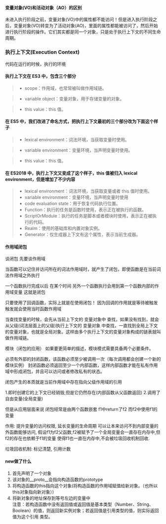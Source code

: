 
#### 变量对象(VO)和活动对象（AO）的区别
未进入执行阶段之前，变量对象(VO)中的属性都不能访问！但是进入执行阶段之后，变量对象(VO)转变为了活动对象(AO)，里面的属性都能被访问了，然后开始进行执行阶段的操作。它们其实都是同一个对象，只是处于执行上下文的不同生命周期。

### 执行上下文(Execution Context)

代码在运行的时候，执行的环境

#### 执行上下文在 ES3 中，包含三个部分

>+ scope：作用域，也常常被叫做作用域链。

>+ variable object：变量对象，用于存储变量的对象。

>+ this value：this 值。

#### 在 ES5 中，我们改进了命名方式，把执行上下文最初的三个部分改为下面这个样子

>+ lexical environment：词法环境，当获取变量时使用。

>+ variable environment：变量环境，当声明变量时使用。

>+ this value：this 值。

#### 在 ES2018 中，执行上下文又变成了这个样子，this 值被归入 lexical environment，但是增加了不少内容

>+ lexical environment：词法环境，当获取变量或者 this 值时使用。
>+ variable environment：变量环境，当声明变量时使用
>+ code evaluation state：用于恢复代码执行位置。
>+ Function：执行的任务是函数时使用，表示正在被执行的函数。
>+ ScriptOrModule：执行的任务是脚本或者模块时使用，表示正在被执行的代码。
>+ Realm：使用的基础库和内置对象实例。
>+ Generator：仅生成器上下文有这个属性，表示当前生成器。

#### 作用域闭包
谈闭包 先要谈作用域

当函数可以记住并访问所在的词法作用域时，就产生了闭包，即使函数是在当前词法作用域之外执行

一个函数执行完成以后 在某个时间 另外一个函数执行会用到第一个函数内部的作用域变量 这就是闭包

只要使用了回调函数，实际上就是在使用闭包！ 因为回调的作用就是等待被触发 触发就会使用当时函数作用域

当查找变量的时候，会先从当前上下文的 变量对象中 查找，如果没有找到，就会从父级(词法层面上的父级)执行上下文的 变量对象 中查找，一直找到全局上下文的变量对象，也就是全局对象。这样由多个执行上下文的变量对象构成的链表就叫做作用域链。



模块（闭包的应用）
如果要更简单的描述，模块模式需要具备两个必要条件。

必须有外部的封闭函数，该函数必须至少被调用一次（每次调用都会创建一个新的模块实例）
封闭函数必须返回至少一个内部函数，这样内部函数才能在私有作用域中形成闭包，并且可以访问或者修改私有的状态。


闭包产生的本质就是当前作用域中存在指向父级作用域的引用

1.即时创建它的上下文已经销毁,但是它仍然存在(内部函数从父函数返回)
2.调用了自由变量(全局变量)

但是从应用层面来说 闭包经常是由两个函数嵌套 f1中return了f2 而f2中使用f1的变量

作用: 提升变量的访问权限, 延长变量的生命周期
可以让本来访问不到内部变量的外函数能够访问,
假设f1为f2父函数,f2被赋予了一个全局变量会一直存在内存中,但f2的存在也依赖于f1的变量
使得f1也一直在内存中,不会被垃圾回收机制回收.

垃圾回收机制: 标记清楚, 引用计数


#### new做了什么

1.  首先声明了一个对象
2.  该对象的\_\_proto\_\_会指向构造函数的prototype
3.  将构造函数的this指向这个对象(将构造函数的作用域赋值给新对象。（也所以this对象指向新对象）)
4.  将新对象的地址保存到等号左边的变量中\
    注意：若构造函数中没有返回值或返回值是基本类型（Number、String、Boolean）的值，则返回新实例对象；若返回值是引用类型的值，则实际返回值为这个引用 类型。
